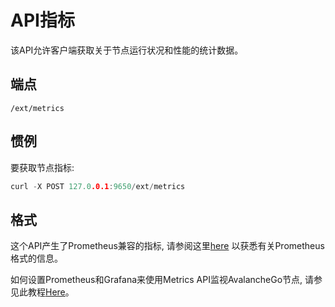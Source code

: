 # API指标

该API允许客户端获取关于节点运行状况和性能的统计数据。

## 端点

```text
/ext/metrics
```

## 惯例

要获取节点指标:

```cpp
curl -X POST 127.0.0.1:9650/ext/metrics
```

## 格式

这个API产生了Prometheus兼容的指标, 请参阅这里[here](https://github.com/prometheus/docs/blob/master/content/docs/instrumenting/exposition_formats.md) 以获悉有关Prometheus格式的信息。

如何设置Prometheus和Grafana来使用Metrics API监视AvalancheGo节点, 请参见此教程[Here](../tutorials/nodes-and-staking/setting-up-node-monitoring.md)。

<!--stackedit_data:
eyJoaXN0b3J5IjpbLTgzNDAxNDgxNV19
-->